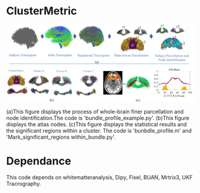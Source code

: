 # ClusterMetric
![image](https://github.com/A203-IPIS/ClusterMetric/blob/main/bundle%20profile.png)

(a)This figure displays the process of whole-brain finer parcellation and node identification.The code is 'bundle_profile_example.py'.
(b)This figure displays the atlas nodes. (c)This figure displays the statistical results and the significant regions within  a cluster. The code is 'bunbdle_profile.m'  and 'Mark_significant_regions within_bundle.py'. 

# Dependance 
This code depends on whitematteranalysis, Dipy, Fixel, BUAN, Mrtrix3, UKF Tracrography.

